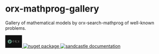 # orx-mathprog-gallery

Gallery of mathematical models by orx-search-mathprog of well-known problems.


<a href='https://orxfun.github.io/orx-mathprog-gallery/' target='blank'>
    <img style="height:40px" src='https://github.com/orxfun/orx-mathprog-gallery/blob/main/docs/orx-logo.png?raw=true' title='nuget package'></img>
</a>
<a href='https://www.nuget.org/packages/Orx.MathProg' target='blank'>
    <img style="height:40px" src='https://www.nuget.org/Content/gallery/img/logo-header.svg' title='nuget package'></img>
</a>
<a href='https://orxfun.github.io/orx-mathprog-gallery/sandcastle/html/b58113de-60d8-4f5d-76d7-a9e96ffb2213.htm' target='blank'>
  <img style="height:40px" src='http://ewsoftware.github.io/XMLCommentsGuide/icons/Sandcastle.jpg' title='sandcastle documentation'></img>
</a>

